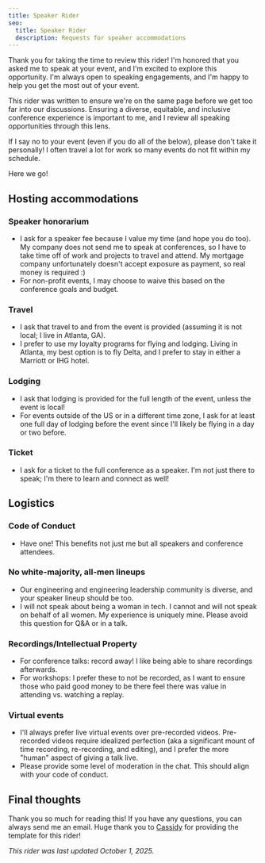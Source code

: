 ```yaml
---
title: Speaker Rider
seo:
  title: Speaker Rider
  description: Requests for speaker accommodations
---
```


Thank you for taking the time to review this rider! I'm honored that you asked me to speak at your event, and I'm excited to explore this opportunity. I'm always open to speaking engagements, and I'm happy to help you get the most out of your event.

This rider was written to ensure we're on the same page before we get too far into our discussions. Ensuring a diverse, equitable, and inclusive conference experience is important to me, and I review all speaking opportunities through this lens.

If I say no to your event (even if you do all of the below), please don't take it personally! I often travel a lot for work so many events do not fit within my schedule.

Here we go!

## Hosting accommodations

### Speaker honorarium

- I ask for a speaker fee because I value my time (and hope you do too). My company does not send me to speak at conferences, so I have to take time off of work and projects to travel and attend. My mortgage company unfortunately doesn't accept exposure as payment, so real money is required :)
- For non-profit events, I may choose to waive this based on the conference goals and budget.

### Travel

- I ask that travel to and from the event is provided (assuming it is not local; I live in Atlanta, GA).
- I prefer to use my loyalty programs for flying and lodging. Living in Atlanta, my best option is to fly Delta, and I prefer to stay in either a Marriott or IHG hotel.

### Lodging

- I ask that lodging is provided for the full length of the event, unless the event is local!
- For events outside of the US or in a different time zone, I ask for at least one full day of lodging before the event since I'll likely be flying in a day or two before.

### Ticket

- I ask for a ticket to the full conference as a speaker. I'm not just there to speak; I'm there to learn and connect as well!

## Logistics

### Code of Conduct

- Have one! This benefits not just me but all speakers and conference attendees.

### No white-majority, all-men lineups

- Our engineering and engineering leadership community is diverse, and your speaker lineup should be too.
- I will not speak about being a woman in tech. I cannot and will not speak on behalf of all women. My experience is uniquely mine. Please avoid this question for Q&A or in a talk.

### Recordings/Intellectual Property

- For conference talks: record away! I like being able to share recordings afterwards.
- For workshops: I prefer these to not be recorded, as I want to ensure those who paid good money to be there feel there was value in attending vs. watching a replay.

### Virtual events

- I'll always prefer live virtual events over pre-recorded videos. Pre-recorded videos require idealized perfection (aka a significant mount of time recording, re-recording, and editing), and I prefer the more "human" aspect of giving a talk live.
- Please provide some level of moderation in the chat. This should align with your code of conduct.

## Final thoughts

Thank you so much for reading this! If you have any questions, you can always send me an email. Huge thank you to [Cassidy](https://cass.run/rider) for providing the template for this rider!

_This rider was last updated October 1, 2025._

